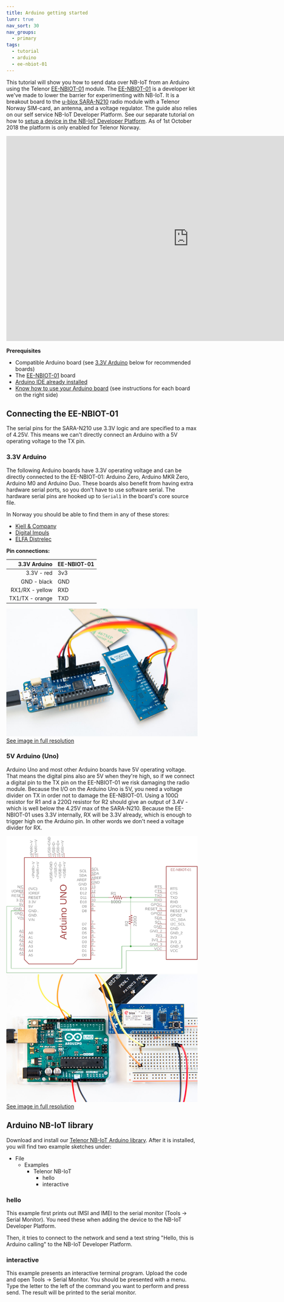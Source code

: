 ```yaml
---
title: Arduino getting started
lunr: true
nav_sort: 30
nav_groups:
  - primary
tags:
  - tutorial
  - arduino
  - ee-nbiot-01
---
```


This tutorial will show you how to send data over NB-IoT from an Arduino using the Telenor [EE-NBIOT-01][1] module.  The [EE-NBIOT-01][1] is a developer kit we've made to lower the barrier for experimenting with NB-IoT.  It is a breakout board to the [u-blox SARA-N210][2] radio module with a Telenor Norway SIM-card, an antenna, and a voltage regulator. The guide also relies on our self service NB-IoT Developer Platform. See our separate tutorial on how to [setup a device in the NB-IoT Developer Platform](getting-started.html). As of 1st October 2018 the platform is only enabled for Telenor Norway.

<iframe width="960" height="540"
  src="https://www.youtube.com/embed/ZAj-2v4aO4s" 
  frameborder="0" 
  allow="accelerometer; autoplay; encrypted-media; gyroscope; picture-in-picture" 
  allowfullscreen>
</iframe>

**Prerequisites**
- Compatible Arduino board (see [3.3V Arduino](#3-3v-arduino) below for recommended boards)
- The [EE-NBIOT-01][1] board
- [Arduino IDE already installed](https://www.arduino.cc/en/Main/Software)
- [Know how to use your Arduino board](https://www.arduino.cc/en/Guide/HomePage) (see instructions for each board on the right side)

## Connecting the EE-NBIOT-01
The serial pins for the SARA-N210 use 3.3V logic and are specified to a max of 4.25V. This means we can't directly connect an Arduino with a 5V operating voltage to the TX pin.

### 3.3V Arduino
The following Arduino boards have 3.3V operating voltage and can be directly connected to the EE-NBIOT-01: Arduino Zero, Arduino MKR Zero, Arduino M0 and Arduino Duo. These boards also benefit from having extra hardware serial ports, so you don't have to use software serial. The hardware serial pins are hooked up to `Serial1` in the board's core source file.

In Norway you should be able to find them in any of these stores:
* [Kjell & Company](https://www.kjell.com/no/)
* [Digital Impuls](https://www.digitalimpuls.no/)
* [ELFA Distrelec](https://www.elfadistrelec.no/)

**Pin connections:**

3.3V Arduino   | EE-NBIOT-01
--------------:|------------
3.3V - red     | 3v3
GND - black    | GND
RX1/RX - yellow   | RXD
TX1/TX - orange   | TXD

<a href="img/mkrzero.jpg" target="_blank">![Arduino MKR Zero](img/mkrzero-small.jpg)<br/>
See image in full resolution</a>

### 5V Arduino (Uno)
Arduino Uno and most other Arduino boards have 5V operating voltage. That means the digital pins also are 5V when they're high, so if we connect a digital pin to the TX pin on the EE-NBIOT-01 we risk damaging the radio module. 
Because the I/O on the Arduino Uno is 5V, you need a voltage divider on TX in order not to damage the EE-NBIOT-01. Using a 100Ω resistor for R1 and a 220Ω resistor for R2 should give an output of 3.4V - which is well below the 4.25V max of the SARA-N210. Because the EE-NBIOT-01 uses 3.3V internally, RX will be 3.3V already, which is enough to trigger high on the Arduino pin. In other words we don't need a voltage divider for RX.

![Arduino serial forwarder schematics](img/arduino-uno-sch.png)
<a href="img/arduino-uno.jpg" target="_blank">![Arduino uno breadboard](img/arduino-uno-small.jpg)<br/>
See image in full resolution</a>

## Arduino NB-IoT library
Download and install our [Telenor NB-IoT Arduino library](https://github.com/ExploratoryEngineering/ArduinoNBIoT/). After it is installed, you will find two example sketches under:
- File
    - Examples
        - Telenor NB-IoT
            - hello
            - interactive

### hello
This example first prints out IMSI and IMEI to the serial monitor (Tools -> Serial Monitor). You need these when adding the device to the NB-IoT Developer Platform.

Then, it tries to connect to the network and send a text string "Hello, this is Arduino calling" to the NB-IoT Developer Platform.

### interactive
This example presents an interactive terminal program. Upload the code and open Tools -> Serial Monitor. You should be presented with a menu. Type the letter to the left of the command you want to perform and press send. The result will be printed to the serial monitor.

[1]: https://shop.exploratory.engineering/collections/frontpage/products/ee-nbiot-01-v1-1-breakout-module
[2]: https://www.u-blox.com/en/product/sara-n2-series#tab-documentation-resources
